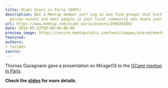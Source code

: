 ```yaml
---
title: OCaml Users in Paris (OUPS)
description: Not a Meetup member yet? Log in and find groups that host online or in
  person events and meet people in your local community who share your interests.
url: https://www.meetup.com/ocaml-paris/events/250836568/
date: 2018-05-23T00:00:00-00:00
preview_image: https://secure.meetupstatic.com/next/images/shared/meetup-logo.jpg
featured:
authors:
- Tarides
source:
---
```


<p>Thomas Gazagnaire gave a presentation on MirageOS to the
<a href="https://www.meetup.com/ocaml-paris/">OCaml meetup in Paris</a>.</p>
<p><strong>Check the <a href="http://gazagnaire.org/pub/2018.05.OUPS.pdf - [1 Client error: Timeout was reached]">slides</a>
for more details.</strong></p>
